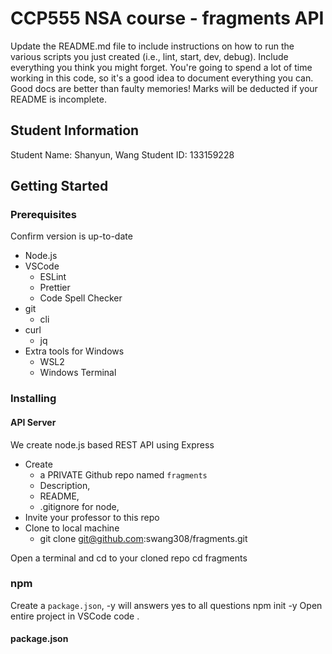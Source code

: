 # CCP555 NSA course - fragments API

Update the README.md file to include instructions on how to run the various scripts you just created (i.e., lint, start, dev, debug). Include everything you think you might forget. You're going to spend a lot of time working in this code, so it's a good idea to document everything you can. Good docs are better than faulty memories! Marks will be deducted if your README is incomplete.

## Student Information
Student Name: Shanyun, Wang
Student ID: 133159228

## Getting Started
### Prerequisites
Confirm version is up-to-date
- Node.js
- VSCode
  * ESLint
  * Prettier
  * Code Spell Checker
- git
  * cli
- curl
  * jq
- Extra tools for Windows
  * WSL2
  * Windows Terminal 

### Installing
#### API Server
We create node.js based REST API using Express
- Create 
  * a PRIVATE Github repo named `fragments` 
  * Description, 
  * README, 
  * .gitignore for node,
- Invite your professor to this repo
- Clone to local machine
  * git clone git@github.com:swang308/fragments.git

Open a terminal and cd to your cloned repo
  cd fragments

### npm
Create a `package.json`, -y will answers yes to all questions
  npm init -y
Open entire project in VSCode
  code .

#### package.json


